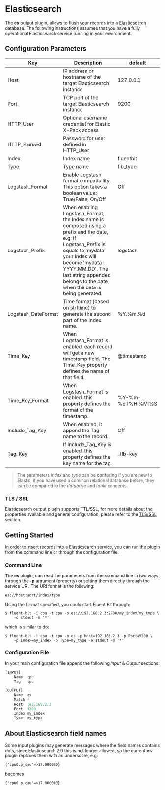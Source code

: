 # Elasticsearch

The __es__ output plugin, allows to flush your records into a [Elasticsearch](http://www.elastic.co) database. The following instructions assumes that you have a fully operational Elasticsearch service running in your environment.

## Configuration Parameters

| Key          | Description          | default           |
|--------------|----------------------|-------------------|
| Host         | IP address or hostname of the target Elasticsearch instance | 127.0.0.1 |
| Port         | TCP port of the target Elasticsearch instance | 9200 |
| HTTP\_User   | Optional username credential for Elastic X-Pack access | |
| HTTP\_Passwd | Password for user defined in HTTP\_User | |
| Index        | Index name | fluentbit |
| Type         | Type name  | flb_type |
| Logstash\_Format | Enable Logstash format compatibility. This option takes a boolean value: True/False, On/Off | Off |
| Logstash\_Prefix | When enabling Logstash\_Format, the Index name is composed using a prefix and the date, e.g: If Logstash\_Prefix is equals to 'mydata' your index will become 'mydata-YYYY.MM.DD'. The last string appended belongs to the date when the data is being generated. | logstash |
| Logstash\_DateFormat | Time format (based on [strftime](http://man7.org/linux/man-pages/man3/strftime.3.html)) to generate the second part of the Index name. | %Y.%m.%d |
| Time\_Key | When Logstash\_Format is enabled, each record will get a new timestamp field. The Time\_Key property defines the name of that field. | @timestamp |
| Time\_Key\_Format | When Logstash\_Format is enabled, this property defines the format of the timestamp. | %Y-%m-%dT%H:%M:%S|
| Include\_Tag\_Key | When enabled, it append the Tag name to the record. | Off |
| Tag\_Key | If Include\_Tag\_Key is enabled, this property defines the key name for the tag. | _flb-key |

> The parameters _index_ and _type_ can be confusing if you are new to Elastic, if you have used a common relational database before, they can be compared to the _database_ and _table_ concepts.

### TLS / SSL

Elasticsearch output plugin supports TTL/SSL, for more details about the properties available and general configuration, please refer to the [TLS/SSL](../getting_started/tls_ssl.md) section.

## Getting Started

In order to insert records into a Elasticsearch service, you can run the plugin from the command line or through the configuration file:

### Command Line

The __es__ plugin, can read the parameters from the command line in two ways, through the __-p__ argument (property) or setting them directly through the service URI. The URI format is the following:

```
es://host:port/index/type
```

Using the format specified, you could start Fluent Bit through:

```
$ fluent-bit -i cpu -t cpu -o es://192.168.2.3:9200/my_index/my_type \
    -o stdout -m '*'
```

which is similar to do:

```
$ fluent-bit -i cpu -t cpu -o es -p Host=192.168.2.3 -p Port=9200 \
    -p Index=my_index -p Type=my_type -o stdout -m '*'
```

### Configuration File

In your main configuration file append the following _Input_ & _Output_ sections:

```Python
[INPUT]
    Name  cpu
    Tag   cpu

[OUTPUT]
    Name  es
    Match *
    Host  192.168.2.3
    Port  9200
    Index my_index
    Type  my_type
```

## About Elasticsearch field names

Some input plugins may generate messages where the field names contains dots, since Elasticsearch 2.0 this is not longer allowed, so the current __es__ plugin replaces them with an underscore, e.g:

```
{"cpu0.p_cpu"=>17.000000}
```

becomes

```
{"cpu0_p_cpu"=>17.000000}
```
